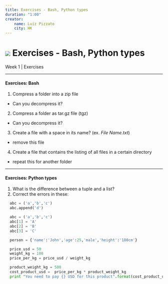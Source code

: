 ```yaml
---
title: Exercises - Bash, Python types
duration: "1:00"
creator:
    name: Luiz Pizzato
    city: HK
---
```


# ![](https://ga-dash.s3.amazonaws.com/production/assets/logo-9f88ae6c9c3871690e33280fcf557f33.png) Exercises - Bash, Python types
Week 1 | Exercises

---

#### Exercises: Bash

1. Compress a folder into a zip file
  - Can you decompress it?
2. Compress a folder as tar.gz file (tgz)
  - Can you decompress it?
3. Create a file with a space in its name? (ex. *File Name.txt*)
  - remove this file
4. Create a file that contains the listing of all files in a certain directory
  - repeat this for another folder

---

#### Exercises: Python types

1. What is the difference between a tuple and a list?
2. Correct the errors in these:

  ```python
    abc = ('a','b','c')
    abc.append('d')
  ```

  ```python
    abc = ('a','b','c')
    abc[1] = 'A'
    abc[2] = 'B'
    abc[3] = 'C'
  ```

  ```python
    person = {'name':'John','age':25,'male','height':'180cm'}
  ```

  ```python
    price_usd = 50
    weight_kg = 100
    price_per_kg = price_usd / weight_kg

    product_weight_kg = 500
    cost_product_usd =  price_per_kg * product_weight_kg
    print "You need to pay {} USD for this product".format(cost_product_usd)
  ```  
